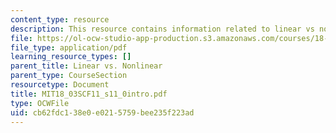 ```yaml
---
content_type: resource
description: This resource contains information related to linear vs non linear.
file: https://ol-ocw-studio-app-production.s3.amazonaws.com/courses/18-03sc-differential-equations-fall-2011/cb62fdc138e0e0215759bee235f223ad_MIT18_03SCF11_s11_0intro.pdf
file_type: application/pdf
learning_resource_types: []
parent_title: Linear vs. Nonlinear
parent_type: CourseSection
resourcetype: Document
title: MIT18_03SCF11_s11_0intro.pdf
type: OCWFile
uid: cb62fdc1-38e0-e021-5759-bee235f223ad
---
```

